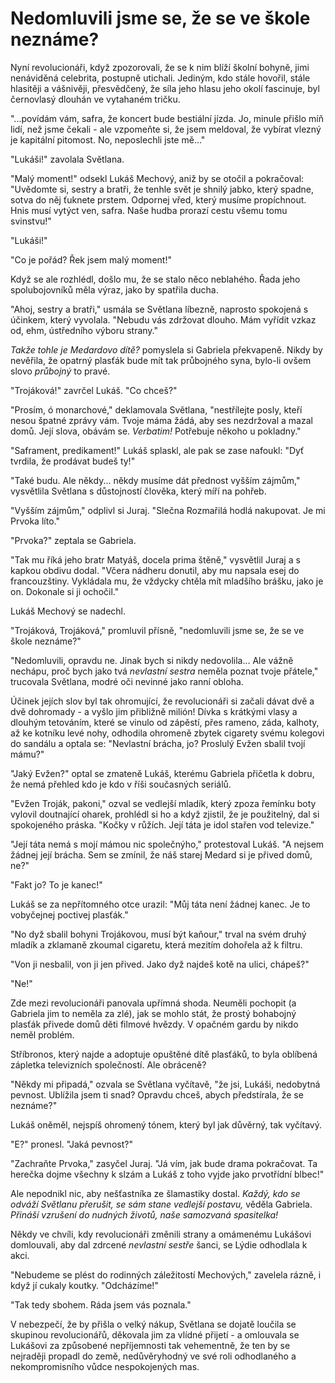 # Nedomluvili jsme se, že se ve škole neznáme?

Nyní revolucionáři, když zpozorovali, že se k nim blíží školní bohyně, jimi nenáviděná celebrita, postupně utichali. Jediným, kdo stále hovořil, stále hlasitěji a vášnivěji, přesvědčený, že síla jeho hlasu jeho okolí fascinuje, byl černovlasý dlouhán ve vytahaném tričku.

"...povídám vám, safra, že koncert bude bestiální jízda. Jo, minule přišlo míň lidí, než jsme čekali - ale vzpomeňte si, že jsem meldoval, že vybírat vlezný je kapitální pitomost. No, neposlechli jste mě..."

"Lukáši!" zavolala Světlana.

"Malý moment!" odsekl Lukáš Mechový, aniž by se otočil a pokračoval: "Uvědomte si, sestry a bratři, že tenhle svět je shnilý jabko, který spadne, sotva do něj ťuknete prstem. Odpornej vřed, který musíme propíchnout. Hnis musí vytýct ven, safra. Naše hudba prorazí cestu všemu tomu svinstvu!"

"Lukáši!"

"Co je pořád? Řek jsem malý moment!"

Když se ale rozhlédl, došlo mu, že se stalo něco neblahého. Řada jeho spolubojovníků měla výraz, jako by spatřila ducha.

"Ahoj, sestry a bratři," usmála se Světlana líbezně, naprosto spokojená s účinkem, který vyvolala. "Nebudu vás zdržovat dlouho. Mám vyřídit vzkaz od, ehm, ústředního výboru strany."
  
*Takže tohle je Medardovo dítě?* pomyslela si Gabriela překvapeně. Nikdy by nevěřila, že opatrný plasťák bude mít tak průbojného syna, bylo-li ovšem slovo *průbojný* to pravé.

"Trojáková!" zavrčel Lukáš. "Co chceš?"

"Prosím, ó monarchové," deklamovala Světlana, "nestřílejte posly, kteří nesou špatné zprávy vám. Tvoje máma žádá, aby ses nezdržoval a mazal domů. Její slova, obávám se. *Verbatim!* Potřebuje někoho u pokladny."

"Saframent, predikament!" Lukáš splaskl, ale pak se zase nafoukl: "Dyť tvrdila, že prodávat budeš ty!"

"Také budu. Ale někdy... někdy musíme dát přednost vyšším zájmům," vysvětlila Světlana s důstojností člověka, který míří na pohřeb.

"Vyšším zájmům," odplivl si Juraj. "Slečna Rozmařilá hodlá nakupovat. Je mi Prvoka líto."

"Prvoka?" zeptala se Gabriela.

"Tak mu říká jeho bratr Matyáš, docela prima štěně," vysvětlil Juraj a s kapkou obdivu dodal. "Včera nádheru donutil, aby mu napsala esej do francouzštiny. Vykládala mu, že vždycky chtěla mít mladšího brášku, jako je on. Dokonale si ji ochočil."

Lukáš Mechový se nadechl.

"Trojáková, Trojáková," promluvil přísně, "nedomluvili jsme se, že se ve škole neznáme?"

"Nedomluvili, opravdu ne. Jinak bych si nikdy nedovolila... Ale vážně nechápu, proč bych jako tvá *nevlastní sestra* neměla poznat tvoje přátele," trucovala Světlana, modré oči nevinné jako ranní obloha.

Účinek jejích slov byl tak ohromující, že revolucionáři si začali dávat dvě a dvě dohromady - a vyšlo jim přibližně milión! Dívka s krátkými vlasy a dlouhým tetováním, které se vinulo od zápěstí, přes rameno, záda, kalhoty, až ke kotníku levé nohy, odhodila ohromeně zbytek cigarety svému kolegovi do sandálu a optala se: "Nevlastní brácha, jo? Proslulý Evžen sbalil tvojí mámu?"

"Jaký Evžen?" optal se zmateně Lukáš, kterému Gabriela přičetla k dobru, že nemá přehled kdo je kdo v říši současných seriálů.

"Evžen Troják, pakoni," ozval se vedlejší mladík, který zpoza řemínku boty vylovil doutnající oharek, prohlédl si ho a když zjistil, že je použitelný, dal si spokojeného práska. "Kočky v růžích. Její táta je idol stařen vod televize."

"Její táta nemá s mojí mámou nic společnýho," protestoval Lukáš. "A nejsem žádnej její brácha. Sem se zmínil, že náš starej Medard si je přived domů, ne?"

"Fakt jo? To je kanec!"

Lukáš se za nepřítomného otce urazil: "Můj táta není žádnej kanec. Je to vobyčejnej poctivej plasťák."

"No dyž sbalil bohyni Trojákovou, musí být kaňour," trval na svém druhý mladík a zklamaně zkoumal cigaretu, která mezitím dohořela až k filtru.

"Von ji nesbalil, von ji jen přived. Jako dyž najdeš kotě na ulici, chápeš?"

"Ne!"

Zde mezi revolucionáři panovala upřímná shoda. Neuměli pochopit (a Gabriela jim to neměla za zlé), jak se mohlo stát, že prostý bohabojný plasťák přivede domů děti filmové hvězdy. V opačném gardu by nikdo neměl problém.

Stříbronos, který najde a adoptuje opuštěné dítě plasťáků, to byla oblíbená zápletka televizních společností. Ale obráceně?

"Někdy mi připadá," ozvala se Světlana vyčítavě, "že jsi, Lukáši, nedobytná pevnost. Ublížila jsem ti snad? Opravdu chceš, abych předstírala, že se neznáme?"

Lukáš oněměl, nejspíš ohromený tónem, který byl jak důvěrný, tak vyčítavý.

"E?" pronesl. "Jaká pevnost?"

"Zachraňte Prvoka," zasyčel Juraj. "Já vím, jak bude drama pokračovat. Ta herečka dojme všechny k slzám a Lukáš z toho vyjde jako prvotřídní blbec!"

Ale nepodnikl nic, aby nešťastníka ze šlamastiky dostal. *Každý, kdo se odváží Světlanu přerušit, se sám stane vedlejší postavu,* věděla Gabriela. *Přináší vzrušení do nudných životů, naše samozvaná spasitelka!*

Někdy ve chvíli, kdy revolucionáři změnili strany a omámenému Lukášovi domlouvali, aby dal zdrcené *nevlastní sestře* šanci, se Lýdie odhodlala k akci.

"Nebudeme se plést do rodinných záležitostí Mechových," zavelela rázně, i když jí cukaly koutky. "Odcházíme!"

"Tak tedy sbohem. Ráda jsem vás poznala."

V nebezpečí, že by přišla o velký nákup, Světlana se dojatě loučila se skupinou revolucionářů, děkovala jim za vlídné přijetí - a omlouvala se Lukášovi za způsobené nepříjemnosti tak vehementně, že ten by se nejraději propadl do země, nedůvěryhodný ve své roli odhodlaného a nekompromisního vůdce nespokojených mas.